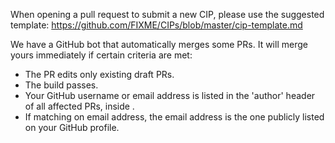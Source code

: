 When opening a pull request to submit a new CIP, please use the suggested template: https://github.com/FIXME/CIPs/blob/master/cip-template.md

We have a GitHub bot that automatically merges some PRs. It will merge yours immediately if certain criteria are met:

 - The PR edits only existing draft PRs.
 - The build passes.
 - Your GitHub username or email address is listed in the 'author' header of all affected PRs, inside <triangular brackets>.
 - If matching on email address, the email address is the one publicly listed on your GitHub profile.
